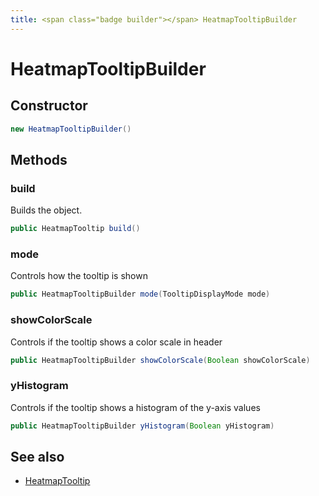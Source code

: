 ```yaml
---
title: <span class="badge builder"></span> HeatmapTooltipBuilder
---
```

# <span class="badge builder"></span> HeatmapTooltipBuilder

## Constructor

```java
new HeatmapTooltipBuilder()
```
## Methods

### <span class="badge object-method"></span> build

Builds the object.

```java
public HeatmapTooltip build()
```

### <span class="badge object-method"></span> mode

Controls how the tooltip is shown

```java
public HeatmapTooltipBuilder mode(TooltipDisplayMode mode)
```

### <span class="badge object-method"></span> showColorScale

Controls if the tooltip shows a color scale in header

```java
public HeatmapTooltipBuilder showColorScale(Boolean showColorScale)
```

### <span class="badge object-method"></span> yHistogram

Controls if the tooltip shows a histogram of the y-axis values

```java
public HeatmapTooltipBuilder yHistogram(Boolean yHistogram)
```

## See also

 * <span class="badge object-type-class"></span> [HeatmapTooltip](./object-HeatmapTooltip.md)
